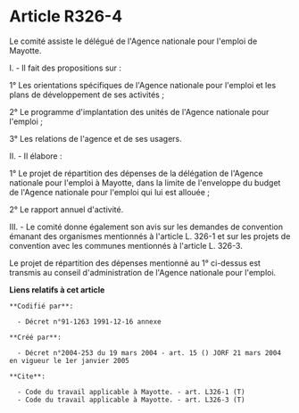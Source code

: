 # Article R326-4

Le comité assiste le délégué de l'Agence nationale pour l'emploi de Mayotte.

I. - Il fait des propositions sur :

1° Les orientations spécifiques de l'Agence nationale pour l'emploi et les plans de développement de ses activités ;

2° Le programme d'implantation des unités de l'Agence nationale pour l'emploi ;

3° Les relations de l'agence et de ses usagers.

II. - Il élabore :

1° Le projet de répartition des dépenses de la délégation de l'Agence nationale pour l'emploi à Mayotte, dans la limite de
l'enveloppe du budget de l'Agence nationale pour l'emploi qui lui est allouée ;

2° Le rapport annuel d'activité.

III. - Le comité donne également son avis sur les demandes de convention émanant des organismes mentionnés à l'article L.
326-1 et sur les projets de convention avec les communes mentionnés à l'article L. 326-3.

Le projet de répartition des dépenses mentionné au 1° ci-dessus est transmis au conseil d'administration de l'Agence
nationale pour l'emploi.

**Liens relatifs à cet article**

	**Codifié par**:

	  - Décret n°91-1263 1991-12-16 annexe

	**Créé par**:

	  - Décret n°2004-253 du 19 mars 2004 - art. 15 () JORF 21 mars 2004 en vigueur le 1er janvier 2005

	**Cite**:

	  - Code du travail applicable à Mayotte. - art. L326-1 (T)
	  - Code du travail applicable à Mayotte. - art. L326-3 (T)
